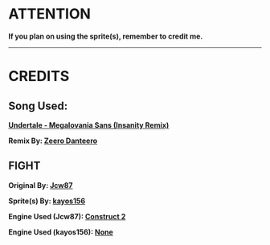 # ATTENTION
**If you plan on using the sprite(s), remember to credit me.**
________________________________________________________________________________

# CREDITS
## Song Used:

**[Undertale - Megalovania Sans (Insanity Remix)](https://www.youtube.com/watch?v=icwNukEtDH8)**

**Remix By: [Zeero Danteero](https://www.youtube.com/channel/UCpktSai1K6ySPYX6e_BVpkQ)**

## FIGHT

**Original By: [Jcw87](https://github.com/jcw87)**

**Sprite(s) By: [kayos156](https://github.com/kayos156)**

**Engine Used (Jcw87): [Construct 2](https://www.scirra.com/construct2)**

**Engine Used (kayos156): [None](http://www.blankwindows.com/)**
